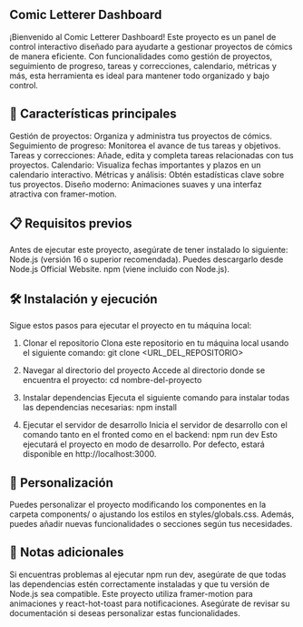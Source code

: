 ## Comic Letterer Dashboard
¡Bienvenido al Comic Letterer Dashboard! Este proyecto es un panel de control interactivo diseñado para ayudarte a gestionar proyectos de cómics de manera eficiente. Con funcionalidades como gestión de proyectos, seguimiento de progreso, tareas y correcciones, calendario, métricas y más, esta herramienta es ideal para mantener todo organizado y bajo control.

## 🚀 Características principales
Gestión de proyectos: Organiza y administra tus proyectos de cómics.
Seguimiento de progreso: Monitorea el avance de tus tareas y objetivos.
Tareas y correcciones: Añade, edita y completa tareas relacionadas con tus proyectos.
Calendario: Visualiza fechas importantes y plazos en un calendario interactivo.
Métricas y análisis: Obtén estadísticas clave sobre tus proyectos.
Diseño moderno: Animaciones suaves y una interfaz atractiva con framer-motion.


## 📋 Requisitos previos
Antes de ejecutar este proyecto, asegúrate de tener instalado lo siguiente:
Node.js (versión 16 o superior recomendada).
Puedes descargarlo desde Node.js Official Website.
npm (viene incluido con Node.js).


## 🛠️ Instalación y ejecución
Sigue estos pasos para ejecutar el proyecto en tu máquina local:

1. Clonar el repositorio
Clona este repositorio en tu máquina local usando el siguiente comando:
git clone <URL_DEL_REPOSITORIO>

2. Navegar al directorio del proyecto
Accede al directorio donde se encuentra el proyecto:
cd nombre-del-proyecto

3. Instalar dependencias
Ejecuta el siguiente comando para instalar todas las dependencias necesarias:
npm install

4. Ejecutar el servidor de desarrollo
Inicia el servidor de desarrollo con el comando tanto en el fronted como en el backend:
npm run dev
Esto ejecutará el proyecto en modo de desarrollo. Por defecto, estará disponible en http://localhost:3000.

## 🎨 Personalización
Puedes personalizar el proyecto modificando los componentes en la carpeta components/ o ajustando los estilos en styles/globals.css. Además, puedes añadir nuevas funcionalidades o secciones según tus necesidades.

## 📝 Notas adicionales
Si encuentras problemas al ejecutar npm run dev, asegúrate de que todas las dependencias estén correctamente instaladas y que tu versión de Node.js sea compatible.
Este proyecto utiliza framer-motion para animaciones y react-hot-toast para notificaciones. Asegúrate de revisar su documentación si deseas personalizar estas funcionalidades.
